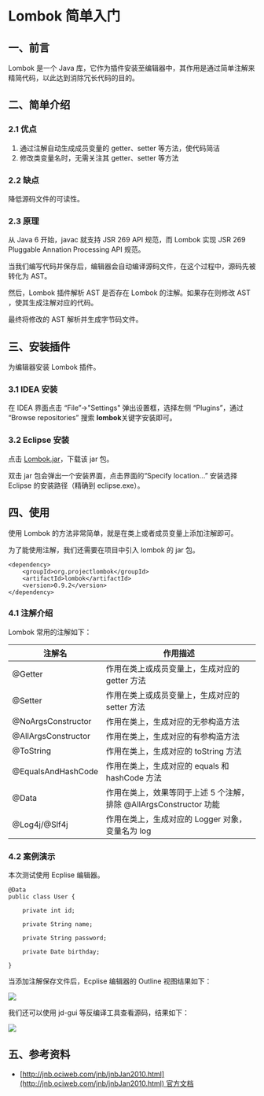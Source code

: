 # Lombok 简单入门



## 一、前言

Lombok 是一个 Java 库，它作为插件安装至编辑器中，其作用是通过简单注解来精简代码，以此达到消除冗长代码的目的。

## 二、简单介绍

### 2.1 优点

1. 通过注解自动生成成员变量的 getter、setter 等方法，使代码简洁
2. 修改类变量名时，无需关注其 getter、setter 等方法

### 2.2 缺点

降低源码文件的可读性。

### 2.3 原理

从 Java 6 开始，javac 就支持 JSR 269 API 规范，而 Lombok 实现 JSR 269 Pluggable Annation Processing API 规范。

当我们编写代码并保存后，编辑器会自动编译源码文件，在这个过程中，源码先被转化为 AST。

然后，Lombok 插件解析 AST 是否存在 Lombok 的注解。如果存在则修改 AST ，使其生成注解对应的代码。

最终将修改的 AST 解析并生成字节码文件。

## 三、安装插件

为编辑器安装 Lombok 插件。

### 3.1 IDEA 安装

在 IDEA 界面点击 “File”->"Settings" 弹出设置框，选择左侧 “Plugins”，通过 “Browse repositories” 搜索 **lombok**关键字安装即可。

### 3.2 Eclipse 安装

点击 [Lombok.jar](https://projectlombok.org/download)，下载该 jar 包。

双击 jar 包会弹出一个安装界面，点击界面的“Specify location...” 安装选择 Eclipse 的安装路径（精确到 eclipse.exe）。

## 四、使用

使用 Lombok 的方法非常简单，就是在类上或者成员变量上添加注解即可。

为了能使用注解，我们还需要在项目中引入 lombok 的 jar 包。

```
<dependency>
    <groupId>org.projectlombok</groupId>
    <artifactId>lombok</artifactId>
    <version>0.9.2</version>
</dependency>

```

### 4.1 注解介绍

Lombok 常用的注解如下：

| 注解名                 | 作用描述                                     |
| ------------------- | ---------------------------------------- |
| @Getter             | 作用在类上或成员变量上，生成对应的 getter 方法              |
| @Setter             | 作用在类上或成员变量上，生成对应的 setter 方法              |
| @NoArgsConstructor  | 作用在类上，生成对应的无参构造方法                        |
| @AllArgsConstructor | 作用在类上，生成对应的有参构造方法                        |
| @ToString           | 作用在类上，生成对应的 toString 方法                  |
| @EqualsAndHashCode  | 作用在类上，生成对应的 equals 和 hashCode 方法         |
| @Data               | 作用在类上，效果等同于上述 5 个注解，排除 @AllArgsConstructor 功能 |
| @Log4j/@Slf4j       | 作用在类上，生成对应的 Logger 对象，变量名为 log           |

### 4.2 案例演示

本次测试使用 Ecplise 编辑器。

```
@Data
public class User {

    private int id;
    
    private String name;
    
    private String password;
    
    private Date birthday;
    
}
```

当添加注解保存文件后，Ecplise 编辑器的 Outline 视图结果如下：

[![](http://images.extlight.com/lombok-02.jpg)](http://images.extlight.com/lombok-02.jpg)

我们还可以使用 jd-gui 等反编译工具查看源码，结果如下：

[![](http://images.extlight.com/lombok-01.jpg)](http://images.extlight.com/lombok-01.jpg)

## 五、参考资料

- [http://jnb.ociweb.com/jnb/jnbJan2010.html](http://jnb.ociweb.com/jnb/jnbJan2010.html) 官方文档

